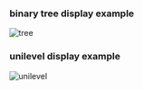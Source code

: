 ### binary tree display example
![tree](https://i.imgur.com/XjYXgtn.png)

### unilevel display example
![unilevel](https://i.imgur.com/FcnigbN.png)